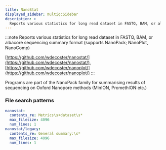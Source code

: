 ```yaml
---
title: NanoStat
displayed_sidebar: multiqcSidebar
description: >
  Reports various statistics for long read dataset in FASTQ, BAM, or albacore sequencing summary format (supports NanoPack; NanoPlot, NanoComp)
---
```


<!--
~~~~~ DO NOT EDIT ~~~~~
This file is autogenerated from the MultiQC module python docstring.
Do not edit the markdown, it will be overwritten.

File path for the source of this content: multiqc/modules/nanostat/nanostat.py
~~~~~~~~~~~~~~~~~~~~~~~
-->

:::note
Reports various statistics for long read dataset in FASTQ, BAM, or albacore sequencing summary format (supports NanoPack; NanoPlot, NanoComp)

[https://github.com/wdecoster/nanostat/](https://github.com/wdecoster/nanostat/), [https://github.com/wdecoster/nanoplot/](https://github.com/wdecoster/nanoplot/)
:::

Programs are part of the NanoPack family for summarising results of sequencing on Oxford Nanopore methods (MinION, PromethION etc.)

### File search patterns

```yaml
nanostat:
  contents_re: Metrics\s+dataset\s*
  max_filesize: 4096
  num_lines: 1
nanostat/legacy:
  contents_re: General summary:\s*
  max_filesize: 4096
  num_lines: 1
```
